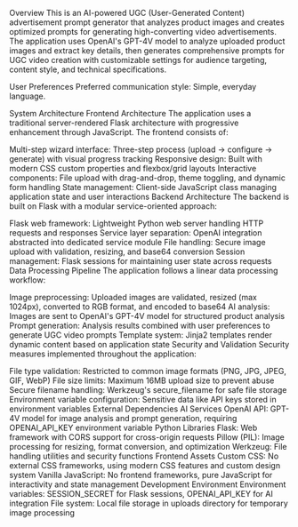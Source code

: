 Overview
This is an AI-powered UGC (User-Generated Content) advertisement prompt generator that analyzes product images and creates optimized prompts for generating high-converting video advertisements. The application uses OpenAI's GPT-4V model to analyze uploaded product images and extract key details, then generates comprehensive prompts for UGC video creation with customizable settings for audience targeting, content style, and technical specifications.

User Preferences
Preferred communication style: Simple, everyday language.

System Architecture
Frontend Architecture
The application uses a traditional server-rendered Flask architecture with progressive enhancement through JavaScript. The frontend consists of:

Multi-step wizard interface: Three-step process (upload → configure → generate) with visual progress tracking
Responsive design: Built with modern CSS custom properties and flexbox/grid layouts
Interactive components: File upload with drag-and-drop, theme toggling, and dynamic form handling
State management: Client-side JavaScript class managing application state and user interactions
Backend Architecture
The backend is built on Flask with a modular service-oriented approach:

Flask web framework: Lightweight Python web server handling HTTP requests and responses
Service layer separation: OpenAI integration abstracted into dedicated service module
File handling: Secure image upload with validation, resizing, and base64 conversion
Session management: Flask sessions for maintaining user state across requests
Data Processing Pipeline
The application follows a linear data processing workflow:

Image preprocessing: Uploaded images are validated, resized (max 1024px), converted to RGB format, and encoded to base64
AI analysis: Images are sent to OpenAI's GPT-4V model for structured product analysis
Prompt generation: Analysis results combined with user preferences to generate UGC video prompts
Template system: Jinja2 templates render dynamic content based on application state
Security and Validation
Security measures implemented throughout the application:

File type validation: Restricted to common image formats (PNG, JPG, JPEG, GIF, WebP)
File size limits: Maximum 16MB upload size to prevent abuse
Secure filename handling: Werkzeug's secure_filename for safe file storage
Environment variable configuration: Sensitive data like API keys stored in environment variables
External Dependencies
AI Services
OpenAI API: GPT-4V model for image analysis and prompt generation, requiring OPENAI_API_KEY environment variable
Python Libraries
Flask: Web framework with CORS support for cross-origin requests
Pillow (PIL): Image processing for resizing, format conversion, and optimization
Werkzeug: File handling utilities and security functions
Frontend Assets
Custom CSS: No external CSS frameworks, using modern CSS features and custom design system
Vanilla JavaScript: No frontend frameworks, pure JavaScript for interactivity and state management
Development Environment
Environment variables: SESSION_SECRET for Flask sessions, OPENAI_API_KEY for AI integration
File system: Local file storage in uploads directory for temporary image processing
